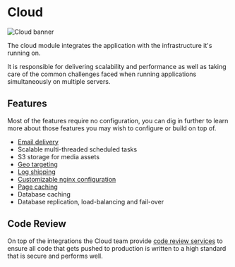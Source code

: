 # Cloud

![Cloud banner](./assets/banner-cloud.png)

The cloud module integrates the application with the infrastructure it's running on.

It is responsible for delivering scalability and performance as well as taking care of the common challenges faced when running
applications simultaneously on multiple servers.

## Features

Most of the features require no configuration, you can dig in further to learn more about those features you may wish to configure
or build on top of.

- [Email delivery](email-delivery.md)
- Scalable multi-threaded scheduled tasks
- S3 storage for media assets
- [Geo targeting](geo-targeting.md)
- [Log shipping](log-shipping.md)
- [Customizable nginx configuration](nginx-configuration.md)
- [Page caching](page-caching.md)
- Database caching
- Database replication, load-balancing and fail-over

## Code Review

On top of the integrations the Cloud team provide [code review services](docs://guides/code-review/) to ensure all code that gets
pushed to production is written to a high standard that is secure and performs well.

